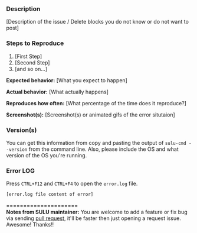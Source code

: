 ### Description

[Description of the issue / Delete blocks you do not know or do not want to post]

### Steps to Reproduce

1. [First Step]
2. [Second Step]
3. [and so on...]

**Expected behavior:** [What you expect to happen]

**Actual behavior:** [What actually happens]

**Reproduces how often:** [What percentage of the time does it reproduce?]

**Screenshot(s):** [Screenshot(s) or animated gifs of the error situtaion]

### Version(s)

You can get this information from copy and pasting the output of `sulu-cmd --version` from the command line. Also, please include the OS and what version of the OS you're running.

### Error LOG
Press ```CTRL+F12``` and ```CTRL+F4``` to open the ```error.log``` file.
```bash
[error.log file content of error]
```

=====================  
**Notes from SULU maintainer:**
You are welcome to add a feature or fix bug via sending [pull request](CONTRIBUTING.md),
it'll be faster then just opening a request issue. Awesome! Thanks!!
